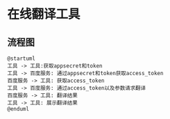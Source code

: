 # 在线翻译工具

## 流程图

```plantuml
@startuml
工具 -> 工具:获取appsecret和token
工具 -> 百度服务: 通过appsecret和token获取access_token
百度服务 -> 工具: 获取access_token 
工具 -> 百度服务: 通过access_token以及参数请求翻译
百度服务 -> 工具: 翻译结果
工具 -> 工具: 展示翻译结果
@enduml

```
